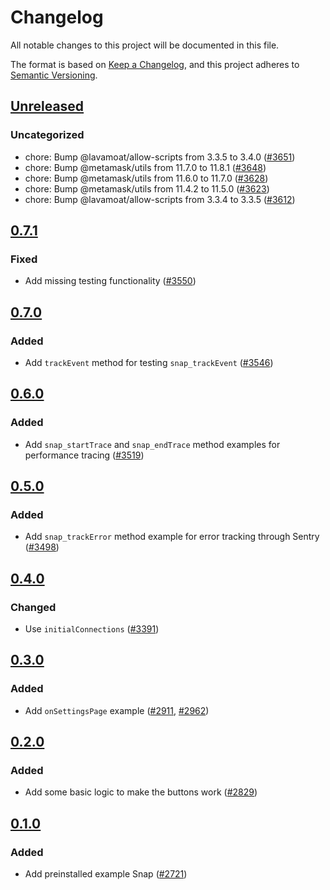 # Changelog

All notable changes to this project will be documented in this file.

The format is based on [Keep a Changelog](https://keepachangelog.com/en/1.0.0/),
and this project adheres to [Semantic Versioning](https://semver.org/spec/v2.0.0.html).

## [Unreleased]

### Uncategorized

- chore: Bump @lavamoat/allow-scripts from 3.3.5 to 3.4.0 ([#3651](https://github.com/MetaMask/snaps/pull/3651))
- chore: Bump @metamask/utils from 11.7.0 to 11.8.1 ([#3648](https://github.com/MetaMask/snaps/pull/3648))
- chore: Bump @metamask/utils from 11.6.0 to 11.7.0 ([#3628](https://github.com/MetaMask/snaps/pull/3628))
- chore: Bump @metamask/utils from 11.4.2 to 11.5.0 ([#3623](https://github.com/MetaMask/snaps/pull/3623))
- chore: Bump @lavamoat/allow-scripts from 3.3.4 to 3.3.5 ([#3612](https://github.com/MetaMask/snaps/pull/3612))

## [0.7.1]

### Fixed

- Add missing testing functionality ([#3550](https://github.com/MetaMask/snaps/pull/3550))

## [0.7.0]

### Added

- Add `trackEvent` method for testing `snap_trackEvent` ([#3546](https://github.com/MetaMask/snaps/pull/3546))

## [0.6.0]

### Added

- Add `snap_startTrace` and `snap_endTrace` method examples for performance tracing ([#3519](https://github.com/MetaMask/snaps/pull/3519))

## [0.5.0]

### Added

- Add `snap_trackError` method example for error tracking through Sentry ([#3498](https://github.com/MetaMask/snaps/pull/3498))

## [0.4.0]

### Changed

- Use `initialConnections` ([#3391](https://github.com/MetaMask/snaps/pull/3391))

## [0.3.0]

### Added

- Add `onSettingsPage` example ([#2911](https://github.com/MetaMask/snaps/pull/2911), [#2962](https://github.com/MetaMask/snaps/pull/2962))

## [0.2.0]

### Added

- Add some basic logic to make the buttons work ([#2829](https://github.com/MetaMask/snaps/pull/2829))

## [0.1.0]

### Added

- Add preinstalled example Snap ([#2721](https://github.com/MetaMask/snaps/pull/2721))

[Unreleased]: https://github.com/MetaMask/snaps/compare/@metamask/preinstalled-example-snap@0.7.1...HEAD
[0.7.1]: https://github.com/MetaMask/snaps/compare/@metamask/preinstalled-example-snap@0.7.0...@metamask/preinstalled-example-snap@0.7.1
[0.7.0]: https://github.com/MetaMask/snaps/compare/@metamask/preinstalled-example-snap@0.6.0...@metamask/preinstalled-example-snap@0.7.0
[0.6.0]: https://github.com/MetaMask/snaps/compare/@metamask/preinstalled-example-snap@0.5.0...@metamask/preinstalled-example-snap@0.6.0
[0.5.0]: https://github.com/MetaMask/snaps/compare/@metamask/preinstalled-example-snap@0.4.0...@metamask/preinstalled-example-snap@0.5.0
[0.4.0]: https://github.com/MetaMask/snaps/compare/@metamask/preinstalled-example-snap@0.3.0...@metamask/preinstalled-example-snap@0.4.0
[0.3.0]: https://github.com/MetaMask/snaps/compare/@metamask/preinstalled-example-snap@0.2.0...@metamask/preinstalled-example-snap@0.3.0
[0.2.0]: https://github.com/MetaMask/snaps/compare/@metamask/preinstalled-example-snap@0.1.0...@metamask/preinstalled-example-snap@0.2.0
[0.1.0]: https://github.com/MetaMask/snaps/releases/tag/@metamask/preinstalled-example-snap@0.1.0
